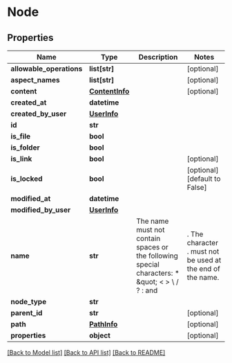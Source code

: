 # Node

## Properties
Name | Type | Description | Notes
------------ | ------------- | ------------- | -------------
**allowable_operations** | **list[str]** |  | [optional] 
**aspect_names** | **list[str]** |  | [optional] 
**content** | [**ContentInfo**](ContentInfo.md) |  | [optional] 
**created_at** | **datetime** |  | 
**created_by_user** | [**UserInfo**](UserInfo.md) |  | 
**id** | **str** |  | 
**is_file** | **bool** |  | 
**is_folder** | **bool** |  | 
**is_link** | **bool** |  | [optional] 
**is_locked** | **bool** |  | [optional] [default to False]
**modified_at** | **datetime** |  | 
**modified_by_user** | [**UserInfo**](UserInfo.md) |  | 
**name** | **str** | The name must not contain spaces or the following special characters: * \&quot; &lt; &gt; \\ / ? : and |. The character . must not be used at the end of the name.  | 
**node_type** | **str** |  | 
**parent_id** | **str** |  | [optional] 
**path** | [**PathInfo**](PathInfo.md) |  | [optional] 
**properties** | **object** |  | [optional] 

[[Back to Model list]](../README.md#documentation-for-models) [[Back to API list]](../README.md#documentation-for-api-endpoints) [[Back to README]](../README.md)

